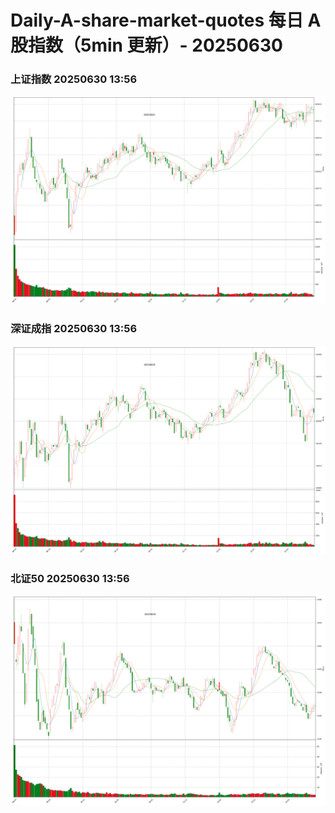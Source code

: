 
# Daily-A-share-market-quotes 每日 A 股指数（5min 更新）- 20250630

### 上证指数 20250630 13:56
![](./fig/2025/6/20250630-sh000001.png)

### 深证成指 20250630 13:56
![](./fig/2025/6/20250630-sz399001.png)

### 北证50 20250630 13:56
![](./fig/2025/6/20250630-bj899050.png)

